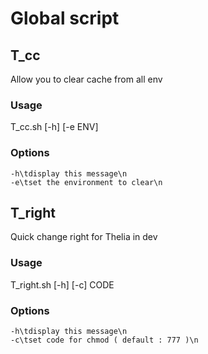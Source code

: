 # Global script

## T_cc

Allow you to clear cache from all env

### Usage

T_cc.sh [-h] [-e ENV]

### Options
	-h\tdisplay this message\n
	-e\tset the environment to clear\n

## T_right

Quick change right for Thelia in dev

### Usage

T_right.sh [-h] [-c] CODE

### Options
	-h\tdisplay this message\n
    -c\tset code for chmod ( default : 777 )\n
